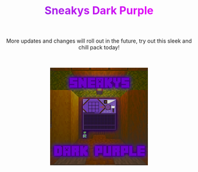 <h2 align="center" style="font-size: 2em;
    text-align: center;
    background: linear-gradient(to right, #8A2BE2, #FF00FF);
    -webkit-background-clip: text;
    background-clip: text;
    -webkit-text-fill-color: transparent;
    text-fill-color: transparent;">Sneakys Dark Purple</h2>

<br>

<p align=center>More updates and changes will roll out in the future, try out this sleek and chill pack today!</p>

<br>

<p align=center><img src="./pack.png" width=256></img></p>